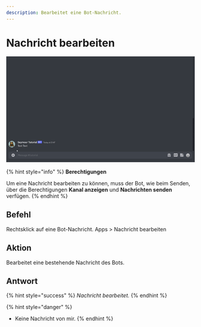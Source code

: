 ```yaml
---
description: Bearbeitet eine Bot-Nachricht.
---
```


# Nachricht bearbeiten

![](../.gitbook/assets/Seymour-Edit-Message.gif)

{% hint style="info" %}
**Berechtigungen**

Um eine Nachricht bearbeiten zu können, muss der Bot, wie beim Senden, über die Berechtigungen **Kanal anzeigen** und **Nachrichten senden** verfügen.
{% endhint %}

## Befehl

Rechtsklick auf eine Bot-Nachricht. Apps > Nachricht bearbeiten

## Aktion

Bearbeitet eine bestehende Nachricht des Bots.

## Antwort

{% hint style="success" %}
_Nachricht bearbeitet._
{% endhint %}

{% hint style="danger" %}
* Keine Nachricht von mir.
{% endhint %}
